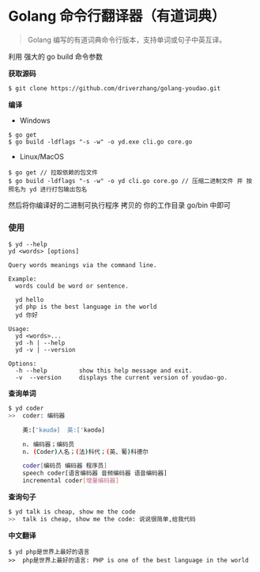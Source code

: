 # Golang 命令行翻译器（有道词典）

> Golang 编写的有道词典命令行版本，支持单词或句子中英互译。

利用 强大的 go build 命令参数


**获取源码**
```bash
$ git clone https://github.com/driverzhang/golang-youdao.git
```

**编译**

* Windows
```golang
$ go get
$ go build -ldflags "-s -w" -o yd.exe cli.go core.go
```

* Linux/MacOS
```golang
$ go get // 拉取依赖的包文件
$ go build -ldflags "-s -w" -o yd cli.go core.go // 压缩二进制文件 并 按照名为 yd 进行打包输出包名
```

然后将你编译好的二进制可执行程序 拷贝的 你的工作目录 go/bin 中即可


### 使用
```
$ yd --help
yd <words> [options]

Query words meanings via the command line.

Example:
  words could be word or sentence.

  yd hello
  yd php is the best language in the world
  yd 你好

Usage:
  yd <words>...
  yd -h | --help
  yd -v | --version

Options:
  -h --help         show this help message and exit.
  -v  --version     displays the current version of youdao-go.
```

**查询单词**
```bash
$ yd coder
>>  coder: 编码器

    美:['kəudə]  英:['kəʊdə]

    n. 编码器；编码员
    n. (Coder)人名；(法)科代；(英、葡)科德尔

    coder[编码员 编码器 程序员]
    speech coder[语言编码器 音频编码器 语音编码器]
    incremental coder[增量编码器]
```

**查询句子**
```bash
$ yd talk is cheap, show me the code
>>  talk is cheap, show me the code: 说说很简单,给我代码
```

**中文翻译**
```
$ yd php是世界上最好的语言
>>  php是世界上最好的语言: PHP is one of the best language in the world
```